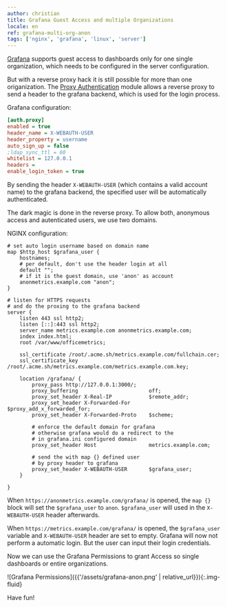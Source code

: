 ```yaml
---
author: christian
title: Grafana Guest Access and multiple Organizations
locale: en
ref: grafana-multi-org-anon
tags: ['nginx', 'grafana', 'linux', 'server']
---
```


[Grafana][about] supports guest access to dashboards only for one
single organization, which needs to be configured in the server
configuration.

But with a reverse proxy hack it is still possible for more than
one origanization. The [Proxy Authentication][proxy] module
allows a reverse proxy to send a header to the grafana backend,
which is used for the login process.

[about]: https://grafana.com/grafana/
[proxy]: https://grafana.com/docs/grafana/latest/auth/auth-proxy/

Grafana configuration:

```ini
[auth.proxy]
enabled = true
header_name = X-WEBAUTH-USER
header_property = username
auto_sign_up = false
;ldap_sync_ttl = 60
whitelist = 127.0.0.1
headers =
enable_login_token = true
```

By sending the header `X-WEBAUTH-USER` (which contains a
valid account name) to the grafana backend, the specified
user will be automatically authenticated.

The dark magic is done in the reverse proxy. To allow both,
anonymous access and autenticated users, we use two domains.

NGINX configuration:

```nginx
# set auto login username based on domain name
map $http_host $grafana_user {
    hostnames;
    # per default, don't use the header login at all
    default "";
    # if it is the guest domain, use 'anon' as account
    anonmetrics.example.com "anon";
}

# listen for HTTPS requests
# and do the proxing to the grafana backend
server {
    listen 443 ssl http2;
    listen [::]:443 ssl http2;
    server_name metrics.example.com anonmetrics.example.com;
    index index.html;
    root /var/www/officemetrics;

    ssl_certificate /root/.acme.sh/metrics.example.com/fullchain.cer;
    ssl_certificate_key /root/.acme.sh/metrics.example.com/metrics.example.com.key;

    location /grafana/ {
        proxy_pass http://127.0.0.1:3000/;
        proxy_buffering                       off;
        proxy_set_header X-Real-IP            $remote_addr;
        proxy_set_header X-Forwarded-For      $proxy_add_x_forwarded_for;
        proxy_set_header X-Forwarded-Proto    $scheme;

        # enforce the default domain for grafana
        # otherwise grafana would do a redirect to the
        # in grafana.ini configured domain
        proxy_set_header Host                 metrics.example.com;

        # send the with map {} defined user
        # by proxy header to grafana
        proxy_set_header X-WEBAUTH-USER       $grafana_user;
    }

}
```

When `https://anonmetrics.example.com/grafana/` is opened, the `map {}`
block will set the `$grafana_user` to `anon`. `$grafana_user` will used
in the `X-WEBAUTH-USER` header afterwards.

When `https://metrics.example.com/grafana/` is opened, the
`$grafana_user` variable and `X-WEBAUTH-USER` header are set to empty.
Grafana will now not perform a automatic login. But the user can
input their login credentials.

Now we can use the Grafana Permissions to grant Access so single
dashboards or entire organizations.

![Grafana Permissions]({{'/assets/grafana-anon.png' | relative_url}}){:.img-fluid}

Have fun!
